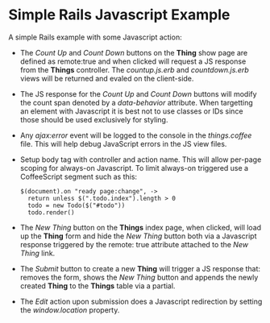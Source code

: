 Simple Rails Javascript Example
===============================

A simple Rails example with some Javascript action:

  * The _Count Up_ and _Count Down_ buttons on the **Thing** show page are
    defined as remote:true and when clicked will request a JS response from the
    **Things** controller. The _countup.js.erb_ and _countdown.js.erb_ views
    will be returned and evaled on the client-side.

  * The JS response for the  _Count Up_ and _Count Down_ buttons will modify
    the count span denoted by a _data-behavior_ attribute. When targetting
    an element with Javascript it is best not to use classes or IDs since those
    should be used exclusively for styling.

  * Any _ajax:error_ event will be logged to the console in the _things.coffee_
    file. This will help debug JavaScript errors in the JS view files.

  * Setup body tag with controller and action name. This will allow per-page
    scoping for always-on Javascript. To limit always-on triggered use a
    CoffeeScript segment such as this:

        $(document).on "ready page:change", ->
          return unless $(".todo.index").length > 0
          todo = new Todo($("#todo"))
          todo.render()

  * The _New Thing_ button on the **Things** index page, when clicked, will load
    up the **Thing** form and hide the _New Thing_ button both via a Javascript
    response triggered by the remote: true attribute attached to the _New Thing_
    link.

  * The _Submit_ button to create a new **Thing** will trigger a JS response
    that: removes the form, shows the _New Thing_ button and appends the newly
    created **Thing** to the **Things** table via a partial.

  * The _Edit_ action upon submission does a Javascript redirection by setting
    the _window.location_ property.

